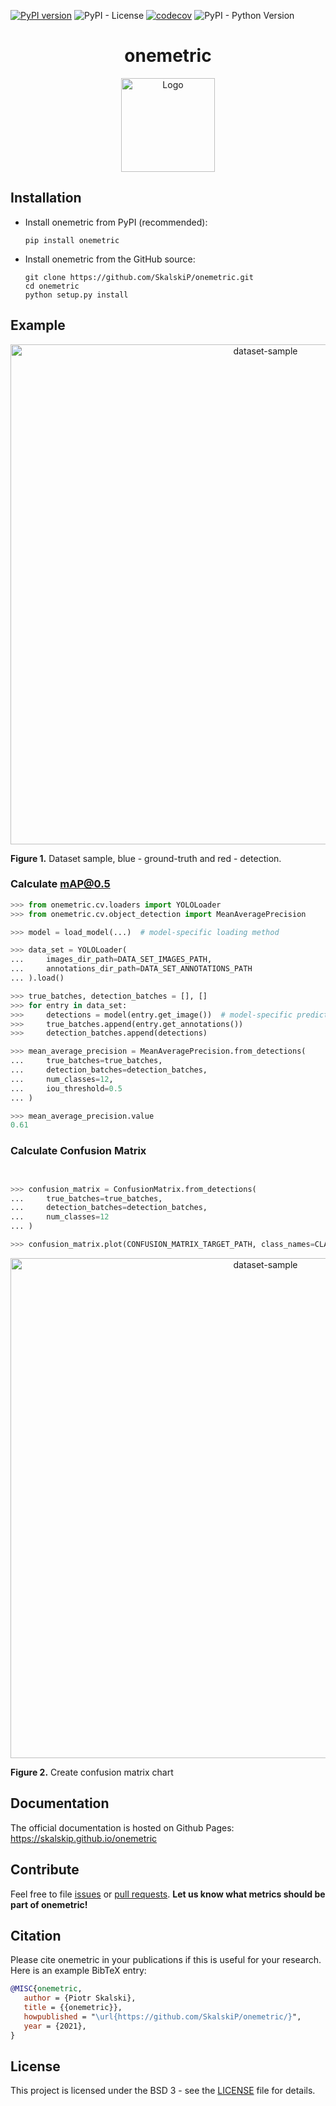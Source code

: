 [![PyPI version](https://badge.fury.io/py/onemetric.svg)](https://badge.fury.io/py/onemetric)
![PyPI - License](https://img.shields.io/pypi/l/onemetric)
[![codecov](https://codecov.io/gh/SkalskiP/onemetric/branch/master/graph/badge.svg?token=ZFSEYF9WN4)](https://codecov.io/gh/SkalskiP/onemetric)
![PyPI - Python Version](https://img.shields.io/pypi/pyversions/onemetric)

<h1 align="center">onemetric</h1>

<p align="center"> 
    <img width="150" src="https://onemetric-images.s3.eu-central-1.amazonaws.com/favicon.png" alt="Logo">
</p>

## Installation

* Install onemetric from PyPI (recommended):

   ```console
   pip install onemetric
   ```
  
* Install onemetric from the GitHub source:

   ```console
   git clone https://github.com/SkalskiP/onemetric.git
   cd onemetric
   python setup.py install
   ```

## Example

<p align="center"> 
    <img width="800" src="https://onemetric-images.s3.eu-central-1.amazonaws.com/sample.png" alt="dataset-sample">
</p>

**Figure 1.** Dataset sample, blue - ground-truth and red - detection.

### Calculate mAP@0.5

```python
>>> from onemetric.cv.loaders import YOLOLoader
>>> from onemetric.cv.object_detection import MeanAveragePrecision

>>> model = load_model(...)  # model-specific loading method

>>> data_set = YOLOLoader(
...     images_dir_path=DATA_SET_IMAGES_PATH, 
...     annotations_dir_path=DATA_SET_ANNOTATIONS_PATH
... ).load()

>>> true_batches, detection_batches = [], []
>>> for entry in data_set:
>>>     detections = model(entry.get_image())  # model-specific prediction method
>>>     true_batches.append(entry.get_annotations())
>>>     detection_batches.append(detections)

>>> mean_average_precision = MeanAveragePrecision.from_detections(
...     true_batches=true_batches, 
...     detection_batches=detection_batches, 
...     num_classes=12,
...     iou_threshold=0.5
... )

>>> mean_average_precision.value
0.61
```

### Calculate Confusion Matrix

```python


>>> confusion_matrix = ConfusionMatrix.from_detections(
...     true_batches=true_batches, 
...     detection_batches=detection_batches,
...     num_classes=12
... )

>>> confusion_matrix.plot(CONFUSION_MATRIX_TARGET_PATH, class_names=CLASS_NAMES)
```

<p align="center"> 
    <img width="800" src="https://onemetric-images.s3.eu-central-1.amazonaws.com/confusion_matrix.png" alt="dataset-sample">
</p>

**Figure 2.** Create confusion matrix chart

## Documentation

The official documentation is hosted on Github Pages: https://skalskip.github.io/onemetric

## Contribute

Feel free to file [issues](https://github.com/SkalskiP/onemetric/issues) or [pull requests](https://github.com/SkalskiP/onemetric/pulls). **Let us know what metrics should be part of onemetric!**

## Citation

Please cite onemetric in your publications if this is useful for your research. Here is an example BibTeX entry:

```BibTeX
@MISC{onemetric,
   author = {Piotr Skalski},
   title = {{onemetric}},
   howpublished = "\url{https://github.com/SkalskiP/onemetric/}",
   year = {2021},
}
```

## License

This project is licensed under the BSD 3 - see the [LICENSE][1] file for details.


[1]: https://github.com/SkalskiP/onemetric/blob/master/LICENSE
